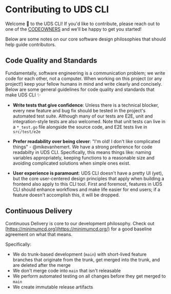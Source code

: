# Contributing to UDS CLI
Welcome :unicorn: to the UDS CLI! If you'd like to contribute, please reach out to one of the [CODEOWNERS](CODEOWNERS) and we'll be happy to get you started!

Below are some notes on our core software design philosophies that should help guide contributors.

## Code Quality and Standards
Fundamentally, software engineering is a communication problem; we write code for each other, not a computer. When working on this project (or any project!) keep your fellow humans in mind and write clearly and concisely. Below are some general guidelines for code quality and standards that make UDS CLI :sparkles:

- **Write tests that give confidence**: Unless there is a technical blocker, every new feature and bug fix should be tested in the project's automated test suite. Although many of our tests are E2E, unit and integration-style tests are also welcomed. Note that unit tests can live in a `*_test.go` file alongside the source code, and E2E tests live in `src/test/e2e`


- **Prefer readability over being clever**: "I'm old! I don't like complicated things" - @mikevanhemert. We have a strong preference for code readabilty in UDS CLI. Specifically, this means things like: naming variables appropriately, keeping functions to a reasonable size and avoiding complicated solutions when simple ones exist. 


- **User experience is paramount**: UDS CLI doesn't have a pretty UI (yet), but the core user-centered design principles that apply when building a frontend also apply to this CLI tool. First and foremost, features in UDS CLI should enhance workflows and make life easier for end users; if a feature doesn't accomplish this, it will be dropped.   

## Continuous Delivery
Continuous Delivery is core to our development philosophy. Check out [https://minimumcd.org](https://minimumcd.org/) for a good baseline agreement on what that means.

Specifically:

- We do trunk-based development (`main`) with short-lived feature branches that originate from the trunk, get merged into the trunk, and are deleted after the merge
- We don't merge code into `main` that isn't releasable
- We perform automated testing on all changes before they get merged to `main`
- We create immutable release artifacts
